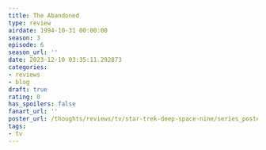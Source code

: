 ```yaml
---
title: The Abandoned
type: review
airdate: 1994-10-31 00:00:00
season: 3
episode: 6
season_url: ''
date: 2023-12-10 03:35:11.292873
categories:
- reviews
- blog
draft: true
rating: 0
has_spoilers: false
fanart_url: ''
poster_url: /thoughts/reviews/tv/star-trek-deep-space-nine/series_poster.jpg
tags:
- tv
---
```



